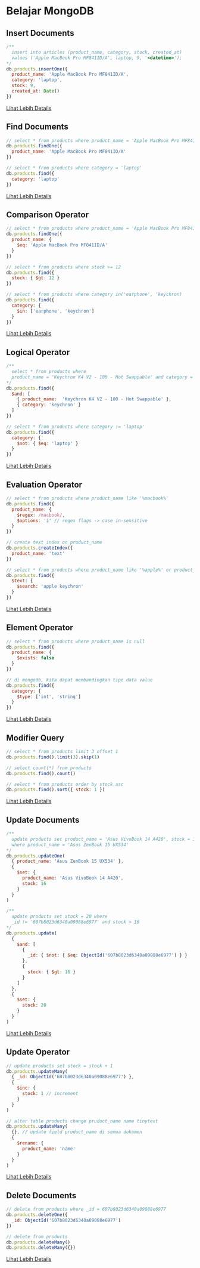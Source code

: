 # Belajar MongoDB
## Insert Documents
~~~javascript
/** 
  insert into articles (product_name, category, stock, created_at) 
  values ('Apple MacBook Pro MF841ID/A', laptop, 9, '<datetime>');
*/
db.products.insertOne({
  product_name: 'Apple MacBook Pro MF841ID/A',
  category: 'laptop',
  stock: 9,
  created_at: Date()
})
~~~
<a href="https://github.com/febriadj/belajar-mongodb/blob/master/insert-docs/insert.js">Lihat Lebih Details</a>

## Find Documents
~~~javascript
// select * from products where product_name = 'Apple MacBook Pro MF841ID/A'
db.products.findOne({
  product_name: 'Apple MacBook Pro MF841ID/A'
})

// select * from products where category = 'laptop' 
db.products.find({
  category: 'laptop'
})
~~~
<a href="https://github.com/febriadj/belajar-mongodb/blob/master/find-docs/find.js">Lihat Lebih Details</a>

## Comparison Operator
~~~javascript
// select * from products where product_name = 'Apple MacBook Pro MF841ID/A'
db.products.findOne({
  product_name: {
    $eq: 'Apple MacBook Pro MF841ID/A'
  }
})

// select * from products where stock >= 12
db.products.find({
  stock: { $gt: 12 }
})

// select * from products where category in('earphone', 'keychron)
db.products.find({
  category: { 
    $in: ['earphone', 'keychron'] 
  }
})
~~~
<a href="https://github.com/febriadj/belajar-mongodb/blob/master/find-docs/comparison.js">Lihat Lebih Details</a>

## Logical Operator
~~~javascript
/** 
  select * from products where 
  product_name = 'Keychron K4 V2 - 100 - Hot Swappable' and category = 'keychron'
*/
db.products.find({
  $and: [
    { product_name:  'Keychron K4 V2 - 100 - Hot Swappable' },
    { category: 'keychron' }
  ]
})

// select * from products where category != 'laptop'
db.products.find({
  category: { 
    $not: { $eq: 'laptop' } 
  }
})
~~~
<a href="https://github.com/febriadj/belajar-mongodb/blob/master/find-docs/logical.js">Lihat Lebih Details</a>

## Evaluation Operator
~~~javascript
// select * from products where product_name like '%macbook%'
db.products.find({
  product_name: {
    $regex: /macbook/,
    $options: 'i' // regex flags -> case in-sensitive
  }
})

// create text index on product_name
db.products.createIndex({
  product_name: 'text'
})

// select * from products where product_name like '%apple%' or product_name like '%keychron%'
db.products.find({
  $text: {
    $search: 'apple keychron'
  }
})
~~~
<a href="https://github.com/febriadj/belajar-mongodb/blob/master/find-docs/evaluation.js">Lihat Lebih Details</a>

## Element Operator
~~~javascript
// select * from products where product_name is null
db.products.find({
  product_name: {
    $exists: false
  }
})

// di mongodb, kita dapat membandingkan tipe data value
db.products.find({
  category: {
    $type: ['int', 'string']
  }
})
~~~
<a href="https://github.com/febriadj/belajar-mongodb/blob/master/find-docs/element.js">Lihat Lebih Details</a>

## Modifier Query
~~~javascript
// select * from products limit 3 offset 1
db.products.find().limit(3).skip(1)

// select count(*) from products
db.products.find().count()

// select * from products order by stock asc
db.products.find().sort({ stock: 1 })
~~~
<a href="https://github.com/febriadj/belajar-mongodb/blob/master/find-docs/modifier.js">Lihat Lebih Details</a>

## Update Documents
~~~javascript
/** 
  update products set product_name = 'Asus VivoBook 14 A420', stock = 16
  where product_name = 'Asus ZenBook 15 UX534'
*/
db.products.updateOne(
  { product_name: 'Asus ZenBook 15 UX534' },
  { 
    $set: {
      product_name: 'Asus VivoBook 14 A420',
      stock: 16
    } 
  }
)

/**
  update products set stock = 20 where
  _id != '607b8023d6340a09088e6977' and stock > 16
*/
db.products.update(
  {
    $and: [
      { 
        _id: { $not: { $eq: ObjectId('607b8023d6340a09088e6977') } }
      },
      {
        stock: { $gt: 16 }
      }
    ]
  },
  {
    $set: {
      stock: 20
    }
  }
)
~~~
<a href="https://github.com/febriadj/belajar-mongodb/blob/master/update-docs/update.js">Lihat Lebih Details</a>

## Update Operator
~~~javascript
// update products set stock = stock + 1
db.products.updateMany(
  { _id: ObjectId('607b8023d6340a09088e6977') },
  {
    $inc: {
      stock: 1 // increment
    }
  }
)

// alter table products change pruduct_name name tinytext
db.products.updateMany(
  {}, // update field product_name di semua dokumen
  {
    $rename: {
      product_name: 'name'
    }
  }
)
~~~
<a href="https://github.com/febriadj/belajar-mongodb/blob/master/update-docs/update-operator.js">Lihat Lebih Details</a>

## Delete Documents
~~~javascript
// delete from products where _id = 607b8023d6340a09088e6977
db.products.deleteOne({ 
  _id: ObjectId('607b8023d6340a09088e6977') 
})

// delete from products
db.products.deleteMany()
db.products.deleteMany({})
~~~
<a href="https://github.com/febriadj/belajar-mongodb/blob/master/delete-docs/delete.js">Lihat Lebih Details</a>